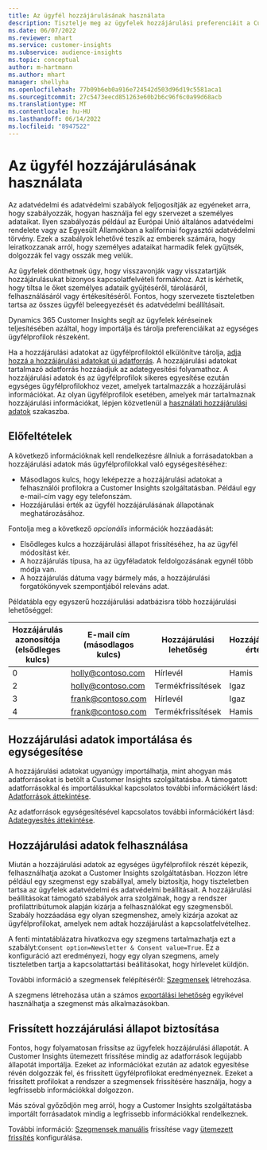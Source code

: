 ```yaml
---
title: Az ügyfél hozzájárulásának használata
description: Tisztelje meg az ügyfelek hozzájárulási preferenciáit a Customer Insights szolgáltatásban a hozzájárulási adatok importálásával.
ms.date: 06/07/2022
ms.reviewer: mhart
ms.service: customer-insights
ms.subservice: audience-insights
ms.topic: conceptual
author: m-hartmann
ms.author: mhart
manager: shellyha
ms.openlocfilehash: 77b09b6eb0a916e724542d503d96d19c5581aca1
ms.sourcegitcommit: 27c5473eecd851263e60b2b6c96f6c0a99d68acb
ms.translationtype: MT
ms.contentlocale: hu-HU
ms.lasthandoff: 06/14/2022
ms.locfileid: "8947522"
---
```

# <a name="use-customer-consent"></a>Az ügyfél hozzájárulásának használata

Az adatvédelmi és adatvédelmi szabályok feljogosítják az egyéneket arra, hogy szabályozzák, hogyan használja fel egy szervezet a személyes adataikat. Ilyen szabályozás például az Európai Unió általános adatvédelmi rendelete vagy az Egyesült Államokban a kaliforniai fogyasztói adatvédelmi törvény. Ezek a szabályok lehetővé teszik az emberek számára, hogy leiratkozzanak arról, hogy személyes adataikat harmadik felek gyűjtsék, dolgozzák fel vagy osszák meg velük.  

Az ügyfelek dönthetnek úgy, hogy visszavonják vagy visszatartják hozzájárulásukat bizonyos kapcsolatfelvételi formákhoz. Azt is kérhetik, hogy tiltsa le őket személyes adataik gyűjtéséről, tárolásáról, felhasználásáról vagy értékesítéséről. Fontos, hogy szervezete tiszteletben tartsa az összes ügyfél beleegyezését és adatvédelmi beállításait.  

Dynamics 365 Customer Insights segít az ügyfelek kéréseinek teljesítésében azáltal, hogy importálja és tárolja preferenciáikat az egységes ügyfélprofilok részeként.

Ha a hozzájárulási adatokat az ügyfélprofiloktól elkülönítve tárolja, [adja hozzá a hozzájárulási adatokat új adatforrás](#import-and-unify-consent-data). A hozzájárulási adatokat tartalmazó adatforrás hozzáadjuk az adategyesítési folyamathoz. A hozzájárulási adatok és az ügyfélprofilok sikeres egyesítése ezután egységes ügyfélprofilokhoz vezet, amelyek tartalmazzák a hozzájárulási információkat. Az olyan ügyfélprofilok esetében, amelyek már tartalmaznak hozzájárulási információkat, lépjen közvetlenül a [használati hozzájárulási adatok](#use-consent-data) szakaszba.

## <a name="prerequisites"></a>Előfeltételek

A következő információknak kell rendelkezésre állniuk a forrásadatokban a hozzájárulási adatok más ügyfélprofilokkal való egységesítéséhez:

- Másodlagos kulcs, hogy leképezze a hozzájárulási adatokat a felhasználói profilokra a Customer Insights szolgáltatásban. Például egy e-mail-cím vagy egy telefonszám.
- Hozzájárulási érték az ügyfél hozzájárulásának állapotának meghatározásához.

Fontolja meg a következő *opcionális* információk hozzáadását:

- Elsődleges kulcs a hozzájárulási állapot frissítéséhez, ha az ügyfél módosítást kér.
- A hozzájárulás típusa, ha az ügyféladatok feldolgozásának egynél több módja van.
- A hozzájárulás dátuma vagy bármely más, a hozzájárulási forgatókönyvek szempontjából releváns adat.

Példatábla egy egyszerű hozzájárulási adatbázisra több hozzájárulási lehetőséggel:

|Hozzájárulás azonosítója (elsődleges kulcs)   |E-mail cím (másodlagos kulcs)  |Hozzájárulási lehetőség  |Hozzájárulási érték  |
|---------|---------|---------|---------|
|0    |  holly@contoso.com       |  Hírlevél       |  Hamis       |
|2    |  holly@contoso.com       |  Termékfrissítések       |  Igaz       |
|3    |  frank@contoso.com       |  Hírlevél       | Igaz        |
|4    |  frank@contoso.com       |  Termékfrissítések       |  Hamis       |

## <a name="import-and-unify-consent-data"></a>Hozzájárulási adatok importálása és egységesítése

A hozzájárulási adatokat ugyanúgy importálhatja, mint ahogyan más adatforrásokat is betölt a Customer Insights szolgáltatásba. A támogatott adatforrásokkal és importálásukkal kapcsolatos további információkért lásd: [Adatforrások áttekintése](data-sources.md).

Az adatforrások egységesítésével kapcsolatos további információkért lásd: [Adategyesítés áttekintése](data-unification.md).

## <a name="use-consent-data"></a>Hozzájárulási adatok felhasználása

Miután a hozzájárulási adatok az egységes ügyfélprofilok részét képezik, felhasználhatja azokat a Customer Insights szolgáltatásban. Hozzon létre például egy szegmenst egy szabállyal, amely biztosítja, hogy tiszteletben tartsa az ügyfelek adatvédelmi és adatvédelmi beállításait. A hozzájárulási beállításokat támogató szabályok arra szolgálnak, hogy a rendszer profilattribútumok alapján kizárja a felhasználókat egy szegmensből. Szabály hozzáadása egy olyan szegmenshez, amely kizárja azokat az ügyfélprofilokat, amelyek nem adtak hozzájárulást a kapcsolatfelvételhez.

A fenti mintatáblázatra hivatkozva egy szegmens tartalmazhatja ezt a szabályt:`Consent option=Newsletter & Consent value=True`. Ez a konfiguráció azt eredményezi, hogy egy olyan szegmens, amely tiszteletben tartja a kapcsolattartási beállításokat, hogy hírlevelet küldjön.

További információ a szegmensek felépítéséről: [Szegmensek](segment-builder.md) létrehozása.

A szegmens létrehozása után a számos [exportálási lehetőség](export-destinations.md) egyikével használhatja a szegmenst más alkalmazásokban.

## <a name="ensure-updated-consent-status"></a>Frissített hozzájárulási állapot biztosítása

Fontos, hogy folyamatosan frissítse az ügyfelek hozzájárulási állapotát. A Customer Insights ütemezett frissítése mindig az adatforrások legújabb állapotát importálja. Ezeket az információkat ezután az adatok egyesítése révén dolgozzák fel, és frissített ügyfélprofilokat eredményeznek. Ezeket a frissített profilokat a rendszer a szegmensek frissítésére használja, hogy a legfrissebb információkkal dolgozzon.

Más szóval győződjön meg arról, hogy a Customer Insights szolgáltatásba importált forrásadatok mindig a legfrissebb információkkal rendelkeznek.

További információ: [Szegmensek manuális](segments.md#refresh-segments) frissítése vagy [ütemezett frissítés](system.md#schedule-tab) konfigurálása.
